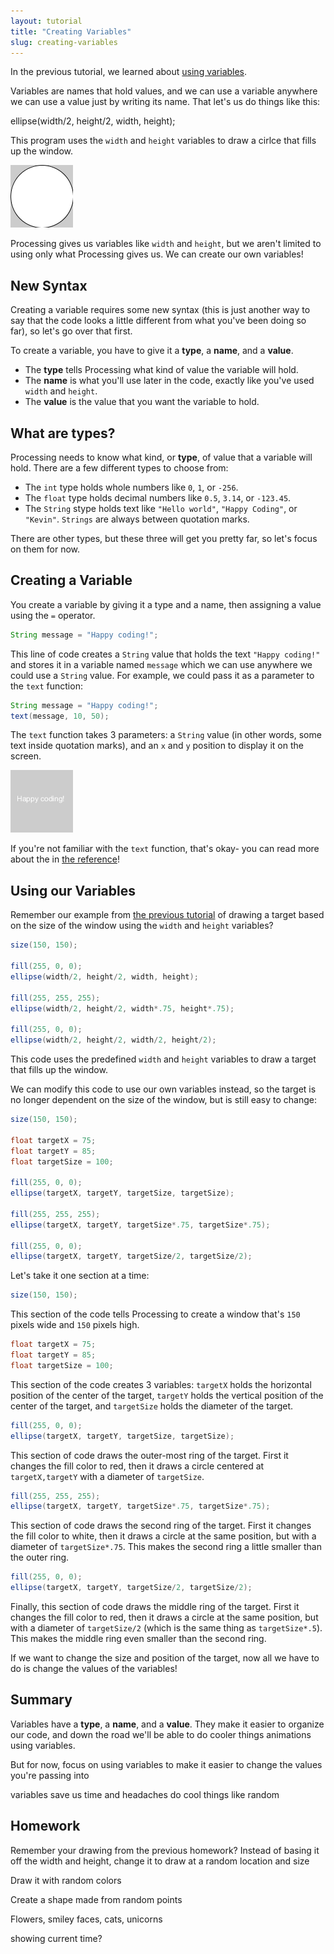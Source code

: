 ```yaml
---
layout: tutorial
title: "Creating Variables"
slug: creating-variables
---
```


In the previous tutorial, we learned about [using variables](/tutorials/processing/using-variables). 

Variables are names that hold values, and we can use a variable anywhere we can use a value just by writing its name. That let's us do things like this:

ellipse(width/2, height/2, width, height);

This program uses the `width` and `height` variables to draw a cirlce that fills up the window.

![circle](/tutorials/processing/creating-variables-1.png)

Processing gives us variables like `width` and `height`, but we aren't limited to using only what Processing gives us. We can create our own variables!

## New Syntax

Creating a variable requires some new syntax (this is just another way to say that the code looks a little different from what you've been doing so far), so let's go over that first.

To create a variable, you have to give it a **type**, a **name**, and a **value**.

- The **type** tells Processing what kind of value the variable will hold.
- The **name** is what you'll use later in the code, exactly like you've used `width` and `height`.
- The **value** is the value that you want the variable to hold.

## What are types?

Processing needs to know what kind, or **type**, of value that a variable will hold. There are a few different types to choose from:

- The `int` type holds whole numbers like `0`, `1`, or `-256`.
- The `float` type holds decimal numbers like `0.5`, `3.14`, or `-123.45`.
- The `String` stype holds text like `"Hello world"`, `"Happy Coding"`, or `"Kevin"`. `Strings` are always between quotation marks.

There are other types, but these three will get you pretty far, so let's focus on them for now.

## Creating a Variable

You create a variable by giving it a type and a name, then assigning a value using the `=` operator.

```java
String message = "Happy coding!";
```

This line of code creates a `String` value that holds the text `"Happy coding!"` and stores it in a variable named `message` which we can use anywhere we could use a `String` value. For example, we could pass it as a parameter to the `text` function:

```java
String message = "Happy coding!";
text(message, 10, 50);
```

The `text` function takes 3 parameters: a `String` value (in other words, some text inside quotation marks), and an `x` and `y` position to display it on the screen.

![Happy coding message](/tutorials/processing/creating-variables-2.png)

If you're not familiar with the `text` function, that's okay- you can read more about the in [the reference](https://processing.org/reference/)!

## Using our Variables

Remember our example from [the previous tutorial](/tutorials/processing/using-variables) of drawing a target based on the size of the window using the `width` and `height` variables?

```java
size(150, 150);

fill(255, 0, 0);
ellipse(width/2, height/2, width, height);

fill(255, 255, 255);
ellipse(width/2, height/2, width*.75, height*.75);

fill(255, 0, 0);
ellipse(width/2, height/2, width/2, height/2);
```

This code uses the predefined `width` and `height` variables to draw a target that fills up the window.

We can modify this code to use our own variables instead, so the target is no longer dependent on the size of the window, but is still easy to change:

```java
size(150, 150);

float targetX = 75;
float targetY = 85;
float targetSize = 100;

fill(255, 0, 0);
ellipse(targetX, targetY, targetSize, targetSize);

fill(255, 255, 255);
ellipse(targetX, targetY, targetSize*.75, targetSize*.75);

fill(255, 0, 0);
ellipse(targetX, targetY, targetSize/2, targetSize/2);
```

Let's take it one section at a time:

```java
size(150, 150);
```

This section of the code tells Processing to create a window that's `150` pixels wide and `150` pixels high.

```java
float targetX = 75;
float targetY = 85;
float targetSize = 100;
```

This section of the code creates 3 variables: `targetX` holds the horizontal position of the center of the target, `targetY` holds the vertical position of the center of the target, and `targetSize` holds the diameter of the target.

```java
fill(255, 0, 0);
ellipse(targetX, targetY, targetSize, targetSize);
```

This section of code draws the outer-most ring of the target. First it changes the fill color to red, then it draws a circle centered at `targetX,targetY` with a diameter of `targetSize`.

```java
fill(255, 255, 255);
ellipse(targetX, targetY, targetSize*.75, targetSize*.75);
```

This section of code draws the second ring of the target. First it changes the fill color to white, then it draws a circle at the same position, but with a diameter of `targetSize*.75`. This makes the second ring a little smaller than the outer ring.

```java
fill(255, 0, 0);
ellipse(targetX, targetY, targetSize/2, targetSize/2);
```

Finally, this section of code draws the middle ring of the target. First it changes the fill color to red, then it draws a circle at the same position, but with a diameter of `targetSize/2` (which is the same thing as `targetSize*.5`). This makes the middle ring even smaller than the second ring.

If we want to change the size and position of the target, now all we have to do is change the values of the variables!

## Summary

Variables have a **type**, a **name**, and a **value**. They make it easier to organize our code, and down the road we'll be able to do cooler things animations using variables.

But for now, focus on using variables to make it easier to change the values you're passing into 

variables save us time and headaches
do cool things like random

## Homework

Remember your drawing from the previous homework? Instead of basing it off the width and height, change it to draw at a random location and size

Draw it with random colors

Create a shape made from random points

Flowers, smiley faces, cats, unicorns

showing current time?

